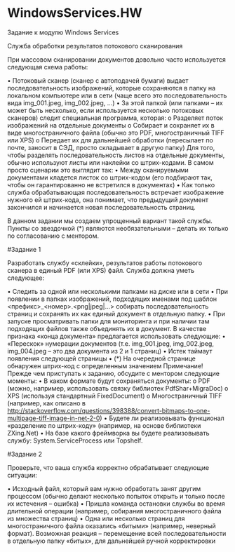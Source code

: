 # WindowsServices.HW

Задание к модулю Windows Services

Служба обработки результатов потокового сканирования

При массовом сканировании документов довольно часто используется следующая схема работы:

•	Потоковый сканер (сканер с автоподачей бумаги) выдает последовательность изображений, которые сохраняются в папку на локальном компьютере или в сети (чаще всего это последовательность вида img_001.jpeg, img_002.jpeg, …)
•	За этой папкой (или папками – их может быть несколько, если используется несколько потоковых сканеров) следит специальная программа, которая:
o	Разделяет поток изображений на отдельные документы
o	Собирает и сохраняет их в виде многостраничного файла (обычно это PDF, многостраничный TIFF или XPS)
o	Передает их для дальнейшей обработки (пересылает по почте, заносит в СЭД, просто складывает в другую папку)
Для того, чтобы разделять последовательность листов на отдельные документы, обычно используют листы или наклейки со штрих-кодами. В самом просто сценарии это выглядит так:
•	Между сканируемыми документами кладется листок со штрих-кодом (его подбирают так, чтобы он гарантированно не встретился в документах)
•	Как только служба обрабатывающая последовательность встречает изображение нужного ей штрих-кода, она понимает, что предыдущий документ закончился и начинается новая последовательность страниц. 

В данном задании мы создаем упрощенный вариант такой службы.
Пункты со звездочкой (*) являются необязательными – делать их только по согласованию с ментором.

#Задание 1

Разработать службу «склейки», результатов работы потокового сканера в единый PDF (или XPS) файл.
Служба должна уметь следующее:

•	Следить за одной или несколькими папками на диске или в сети
•	При появлении в папках изображений, подходящих именами под шаблон <префикс>_<номер>.<png|jpeg|…> собирать последовательность страниц и сохранять их как единый документ в отдельную папку.
•	При запуске просматривать папки для мониторинга и при наличии там подходящих файлов также объединять их в документ.
В качестве признака «конца документа» предлагается использовать следующие:
•	«Перескок» нумерации документов (т.е. img_001.jpeg, img_002.jpeg, img_004.jpeg – это два документа из 2 и 1 страниц)
•	Истек таймаут появления следующей страницы
•	(*) На очередной странице обнаружен штрих-код с определенным значением
Примечание! Прежде чем приступать к заданию, обсудите с ментором следующие моменты:
•	В каком формате будут сохраняться документы:
o	PDF (можно, например, использовать связку библиотек PdfShar+MigraDoc)
o	XPS (используя стандартный FixedDocument)
o	Многостраничный TIFF (например, как описано в http://stackoverflow.com/questions/398388/convert-bitmaps-to-one-multipage-tiff-image-in-net-2-0)
•	Будете ли реализовывать функционал «разделение по штрих-коду» (например, на основе библиотеки ZXing.Net)
•	На базе какого фреймворка вы будете реализовывать службу: System.ServiceProcess или Topshelf.

#Задание 2

Проверьте, что ваша служба корректно обрабатывает следующие ситуации:

•	Исходный файл, который вам нужно обработать занят другим процессом (обычно делают несколько попыток открыть и только после их истечения – ошибка)
•	Пришла команда остановки службы во время длительной операции (например, собирания многостраничного файла из множества страниц)
•	Одна или несколько страниц для многостраничного файла оказались «битыми» (например, неверный формат). Возможная реакция – перемещение всей последовательности в отдельную папку «битых», для дальнейшей ручной корректировки
